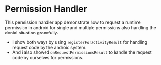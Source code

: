 # Permission Handler

This permission handler app demonstrate how to request a runtime permission in android for single and
multiple permissions also handling the denial situation gracefully.

- I show both ways by using ```registerForActivityResult``` for handling request code by the android system.
- And i also showed ```onRequestPermissionsResult``` to handle the request code by ourselves for permissions.